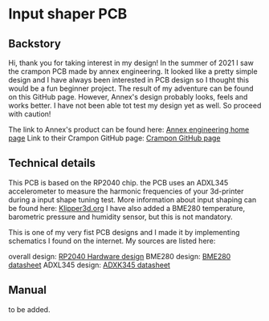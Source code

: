 # Input shaper PCB

## Backstory

Hi, thank you for taking interest in my design!
In the summer of 2021 I saw the crampon PCB made by annex engineering. It looked like a pretty simple design and I have always been interested in PCB design so I thought this would be a fun beginner project. The result of my adventure can be found on this GitHub page. However, Annex's design probably looks, feels and works better. I have not been able tot test my design yet as well. So proceed with caution!

The link to Annex's product can be found here: [Annex engineering home page](https://annex-engineering.eu/)
Link to their Crampon GitHub page: [Crampon GitHub page](https://github.com/Annex-Engineering/Annex_Engineering_PCBs/tree/master/crampon)

## Technical details

This PCB is based on the RP2040 chip. the PCB uses an ADXL345 accelerometer to measure the harmonic frequencies of your 3d-printer during a input shape tuning test.
More information about input shaping can be found here: [Klipper3d.org](https://www.klipper3d.org/Resonance_Compensation.html)
I have also added a BME280 temperature, barometric pressure and humidity sensor, but this is not mandatory.

This is one of my very fist PCB designs and I made it by implementing schematics I found on the internet.
My sources are listed here:

overall design: [RP2040 Hardware design](https://datasheets.raspberrypi.com/rp2040/hardware-design-with-rp2040.pdf)
BME280 design:  [BME280 datasheet](https://www.bosch-sensortec.com/media/boschsensortec/downloads/datasheets/bst-bme280-ds002.pdf)
ADXL345 design: [ADXK345 datasheet](https://cdn.sparkfun.com/datasheets/Sensors/Accelerometers/ADXL345_Breakout.pdf)

## Manual

to be added.
